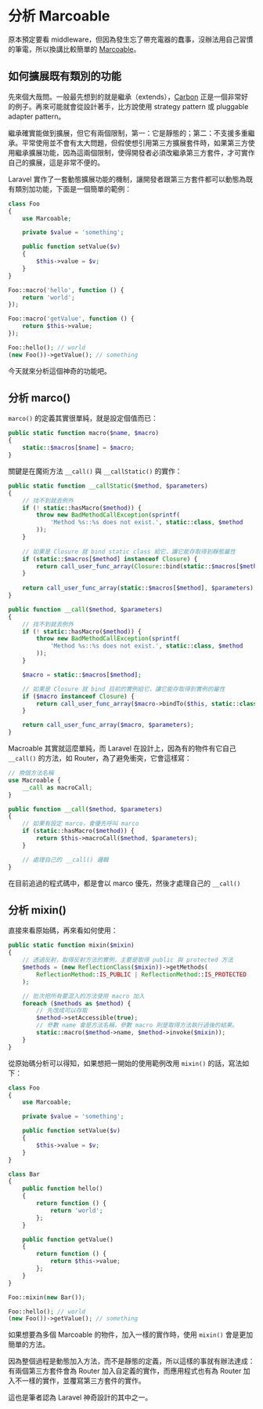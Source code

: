 # 分析 Marcoable

原本預定要看 middleware，但因為發生忘了帶充電器的蠢事，沒辦法用自己習慣的筆電，所以換講比較簡單的 [Marcoable][]。

## 如何擴展既有類別的功能

先來個大哉問。一般最先想到的就是繼承（extends），[Carbon][] 正是一個非常好的例子。再來可能就會從設計著手，比方說使用 strategy pattern 或 pluggable adapter pattern。

繼承確實能做到擴展，但它有兩個限制，第一：它是靜態的；第二：不支援多重繼承。平常使用並不會有太大問題，但假使想引用第三方擴展套件時，如果第三方使用繼承擴展功能，因為這兩個限制，使得開發者必須改繼承第三方套件，才可實作自己的擴展，這是非常不便的。

Laravel 實作了一套動態擴展功能的機制，讓開發者跟第三方套件都可以動態為既有類別加功能，下面是一個簡單的範例：

```php
class Foo
{
    use Marcoable;

    private $value = 'something';

    public function setValue($v)
    {
        $this->value = $v;
    }
}

Foo::macro('hello', function () {
    return 'world';
});

Foo::macro('getValue', function () {
    return $this->value;
});

Foo::hello(); // world
(new Foo())->getValue(); // something
```

今天就來分析這個神奇的功能吧。

## 分析 marco()

`marco()` 的定義其實很單純，就是設定個值而已：

```php
public static function macro($name, $macro)
{
    static::$macros[$name] = $macro;
}
```

關鍵是在魔術方法 `__call()` 與 `__callStatic()` 的實作：

```php
public static function __callStatic($method, $parameters)
{
    // 找不到就丟例外
    if (! static::hasMacro($method)) {
        throw new BadMethodCallException(sprintf(
            'Method %s::%s does not exist.', static::class, $method
        ));
    }
    
    // 如果是 Closure 就 bind static class 給它，讓它能存取得到靜態屬性
    if (static::$macros[$method] instanceof Closure) {
        return call_user_func_array(Closure::bind(static::$macros[$method], null, static::class), $parameters);
    }
    
    return call_user_func_array(static::$macros[$method], $parameters);
}

public function __call($method, $parameters)
{
    // 找不到就丟例外
    if (! static::hasMacro($method)) {
        throw new BadMethodCallException(sprintf(
            'Method %s::%s does not exist.', static::class, $method
        ));
    }

    $macro = static::$macros[$method];

    // 如果是 Closure 就 bind 目前的實例給它，讓它能存取得到實例的屬性
    if ($macro instanceof Closure) {
        return call_user_func_array($macro->bindTo($this, static::class), $parameters);
    }

    return call_user_func_array($macro, $parameters);
}
```

Macroable 其實就這麼單純，而 Laravel 在設計上，因為有的物件有它自己 `__call()` 的方法，如 Router，為了避免衝突，它會這樣寫：

```php
// 換個方法名稱
use Macroable {
    __call as macroCall;
}

public function __call($method, $parameters)
{
    // 如果有設定 marco，會優先呼叫 marco
    if (static::hasMacro($method)) {
        return $this->macroCall($method, $parameters);
    }

    // 處理自己的 __call() 邏輯
}
```

在目前追過的程式碼中，都是會以 marco 優先，然後才處理自己的 `__call()`

## 分析 mixin()

直接來看原始碼，再來看如何使用：

```php
public static function mixin($mixin)
{
    // 透過反射，取得反射方法的實例，主要是取得 public 與 protected 方法
    $methods = (new ReflectionClass($mixin))->getMethods(
        ReflectionMethod::IS_PUBLIC | ReflectionMethod::IS_PROTECTED
    );

    // 批次把所有要混入的方法使用 macro 加入
    foreach ($methods as $method) {
        // 先改成可以存取
        $method->setAccessible(true);
        // 參數 name 會是方法名稱，參數 macro 則是取得方法執行過後的結果。
        static::macro($method->name, $method->invoke($mixin));
    }
}
```

從原始碼分析可以得知，如果想把一開始的使用範例改用 `mixin()` 的話，寫法如下：

```php
class Foo
{
    use Marcoable;

    private $value = 'something';

    public function setValue($v)
    {
        $this->value = $v;
    }
}

class Bar
{
    public function hello()
    {
        return function () {
            return 'world';
        };
    }

    public function getValue()
    {
        return function () {
            return $this->value;
        };
    }
}

Foo::mixin(new Bar());

Foo::hello(); // world
(new Foo())->getValue(); // something
```

如果想要為多個 Marcoable 的物件，加入一樣的實作時，使用 `mixin()` 會是更加簡單的方法。

因為整個過程是動態加入方法，而不是靜態的定義，所以這樣的事就有辦法達成：有兩個第三方套件會為 Router 加入自定義的實作，而應用程式也有為 Router 加入不一樣的實作，並覆寫第三方套件的實作。

這也是筆者認為 Laravel 神奇設計的其中之一。

[Carbon]: https://github.com/MilesChou/book-decompose-wheels/blob/master/docs/day02.md
[Marcoable]: https://github.com/laravel/framework/blob/v5.7.6/src/Illuminate/Support/Traits/Macroable.php
